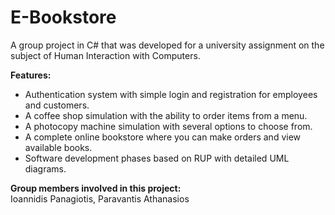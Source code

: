 # E-Bookstore
A group project in C# that was developed for a university assignment on the subject of Human Interaction with Computers.

**Features:**
- Authentication system with simple login and registration for employees and customers.
- A coffee shop simulation with the ability to order items from a menu.
- A photocopy machine simulation with several options to choose from.
- A complete online bookstore where you can make orders and view available books.
- Software development phases based on RUP with detailed UML diagrams.

**Group members involved in this project:**  
Ioannidis Panagiotis, Paravantis Athanasios
